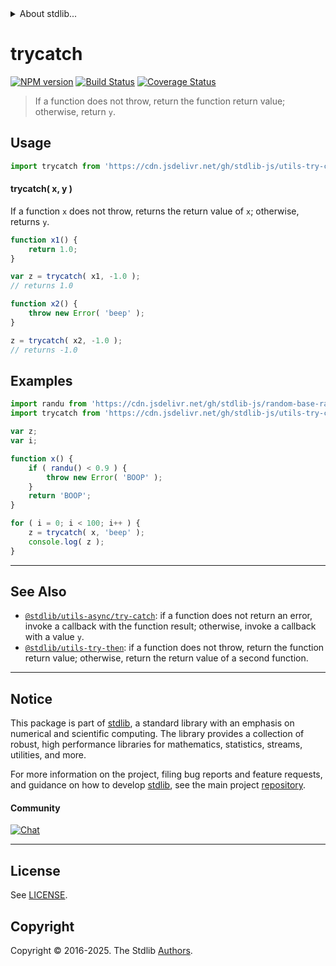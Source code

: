 <!--

@license Apache-2.0

Copyright (c) 2018 The Stdlib Authors.

Licensed under the Apache License, Version 2.0 (the "License");
you may not use this file except in compliance with the License.
You may obtain a copy of the License at

   http://www.apache.org/licenses/LICENSE-2.0

Unless required by applicable law or agreed to in writing, software
distributed under the License is distributed on an "AS IS" BASIS,
WITHOUT WARRANTIES OR CONDITIONS OF ANY KIND, either express or implied.
See the License for the specific language governing permissions and
limitations under the License.

-->


<details>
  <summary>
    About stdlib...
  </summary>
  <p>We believe in a future in which the web is a preferred environment for numerical computation. To help realize this future, we've built stdlib. stdlib is a standard library, with an emphasis on numerical and scientific computation, written in JavaScript (and C) for execution in browsers and in Node.js.</p>
  <p>The library is fully decomposable, being architected in such a way that you can swap out and mix and match APIs and functionality to cater to your exact preferences and use cases.</p>
  <p>When you use stdlib, you can be absolutely certain that you are using the most thorough, rigorous, well-written, studied, documented, tested, measured, and high-quality code out there.</p>
  <p>To join us in bringing numerical computing to the web, get started by checking us out on <a href="https://github.com/stdlib-js/stdlib">GitHub</a>, and please consider <a href="https://opencollective.com/stdlib">financially supporting stdlib</a>. We greatly appreciate your continued support!</p>
</details>

# trycatch

[![NPM version][npm-image]][npm-url] [![Build Status][test-image]][test-url] [![Coverage Status][coverage-image]][coverage-url] <!-- [![dependencies][dependencies-image]][dependencies-url] -->

> If a function does not throw, return the function return value; otherwise, return `y`.

<!-- Section to include introductory text. Make sure to keep an empty line after the intro `section` element and another before the `/section` close. -->

<section class="intro">

</section>

<!-- /.intro -->

<!-- Package usage documentation. -->



<section class="usage">

## Usage

```javascript
import trycatch from 'https://cdn.jsdelivr.net/gh/stdlib-js/utils-try-catch@deno/mod.js';
```

#### trycatch( x, y )

If a function `x` does not throw, returns the return value of `x`; otherwise, returns `y`.

```javascript
function x1() {
    return 1.0;
}

var z = trycatch( x1, -1.0 );
// returns 1.0

function x2() {
    throw new Error( 'beep' );
}

z = trycatch( x2, -1.0 );
// returns -1.0
```

</section>

<!-- /.usage -->

<!-- Package usage notes. Make sure to keep an empty line after the `section` element and another before the `/section` close. -->

<section class="notes">

</section>

<!-- /.notes -->

<!-- Package usage examples. -->

<section class="examples">

## Examples

<!-- eslint no-undef: "error" -->

```javascript
import randu from 'https://cdn.jsdelivr.net/gh/stdlib-js/random-base-randu@deno/mod.js';
import trycatch from 'https://cdn.jsdelivr.net/gh/stdlib-js/utils-try-catch@deno/mod.js';

var z;
var i;

function x() {
    if ( randu() < 0.9 ) {
        throw new Error( 'BOOP' );
    }
    return 'BOOP';
}

for ( i = 0; i < 100; i++ ) {
    z = trycatch( x, 'beep' );
    console.log( z );
}
```

</section>

<!-- /.examples -->

<!-- Section to include cited references. If references are included, add a horizontal rule *before* the section. Make sure to keep an empty line after the `section` element and another before the `/section` close. -->

<section class="references">

</section>

<!-- /.references -->

<!-- Section for related `stdlib` packages. Do not manually edit this section, as it is automatically populated. -->

<section class="related">

* * *

## See Also

-   <span class="package-name">[`@stdlib/utils-async/try-catch`][@stdlib/utils/async/try-catch]</span><span class="delimiter">: </span><span class="description">if a function does not return an error, invoke a callback with the function result; otherwise, invoke a callback with a value `y`.</span>
-   <span class="package-name">[`@stdlib/utils-try-then`][@stdlib/utils/try-then]</span><span class="delimiter">: </span><span class="description">if a function does not throw, return the function return value; otherwise, return the return value of a second function.</span>

</section>

<!-- /.related -->

<!-- Section for all links. Make sure to keep an empty line after the `section` element and another before the `/section` close. -->


<section class="main-repo" >

* * *

## Notice

This package is part of [stdlib][stdlib], a standard library with an emphasis on numerical and scientific computing. The library provides a collection of robust, high performance libraries for mathematics, statistics, streams, utilities, and more.

For more information on the project, filing bug reports and feature requests, and guidance on how to develop [stdlib][stdlib], see the main project [repository][stdlib].

#### Community

[![Chat][chat-image]][chat-url]

---

## License

See [LICENSE][stdlib-license].


## Copyright

Copyright &copy; 2016-2025. The Stdlib [Authors][stdlib-authors].

</section>

<!-- /.stdlib -->

<!-- Section for all links. Make sure to keep an empty line after the `section` element and another before the `/section` close. -->

<section class="links">

[npm-image]: http://img.shields.io/npm/v/@stdlib/utils-try-catch.svg
[npm-url]: https://npmjs.org/package/@stdlib/utils-try-catch

[test-image]: https://github.com/stdlib-js/utils-try-catch/actions/workflows/test.yml/badge.svg?branch=main
[test-url]: https://github.com/stdlib-js/utils-try-catch/actions/workflows/test.yml?query=branch:main

[coverage-image]: https://img.shields.io/codecov/c/github/stdlib-js/utils-try-catch/main.svg
[coverage-url]: https://codecov.io/github/stdlib-js/utils-try-catch?branch=main

<!--

[dependencies-image]: https://img.shields.io/david/stdlib-js/utils-try-catch.svg
[dependencies-url]: https://david-dm.org/stdlib-js/utils-try-catch/main

-->

[chat-image]: https://img.shields.io/gitter/room/stdlib-js/stdlib.svg
[chat-url]: https://app.gitter.im/#/room/#stdlib-js_stdlib:gitter.im

[stdlib]: https://github.com/stdlib-js/stdlib

[stdlib-authors]: https://github.com/stdlib-js/stdlib/graphs/contributors

[umd]: https://github.com/umdjs/umd
[es-module]: https://developer.mozilla.org/en-US/docs/Web/JavaScript/Guide/Modules

[deno-url]: https://github.com/stdlib-js/utils-try-catch/tree/deno
[deno-readme]: https://github.com/stdlib-js/utils-try-catch/blob/deno/README.md
[umd-url]: https://github.com/stdlib-js/utils-try-catch/tree/umd
[umd-readme]: https://github.com/stdlib-js/utils-try-catch/blob/umd/README.md
[esm-url]: https://github.com/stdlib-js/utils-try-catch/tree/esm
[esm-readme]: https://github.com/stdlib-js/utils-try-catch/blob/esm/README.md
[branches-url]: https://github.com/stdlib-js/utils-try-catch/blob/main/branches.md

[stdlib-license]: https://raw.githubusercontent.com/stdlib-js/utils-try-catch/main/LICENSE

<!-- <related-links> -->

[@stdlib/utils/async/try-catch]: https://github.com/stdlib-js/utils-async-try-catch/tree/deno

[@stdlib/utils/try-then]: https://github.com/stdlib-js/utils-try-then/tree/deno

<!-- </related-links> -->

</section>

<!-- /.links -->
